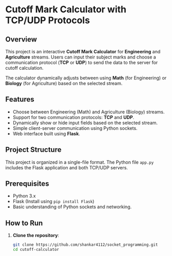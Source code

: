 # Cutoff Mark Calculator with TCP/UDP Protocols

## Overview

This project is an interactive **Cutoff Mark Calculator** for **Engineering** and **Agriculture** streams. Users can input their subject marks and choose a communication protocol (**TCP** or **UDP**) to send the data to the server for cutoff calculation.

The calculator dynamically adjusts between using **Math** (for Engineering) or **Biology** (for Agriculture) based on the selected stream.

## Features

- Choose between Engineering (Math) and Agriculture (Biology) streams.
- Support for two communication protocols: **TCP** and **UDP**.
- Dynamically show or hide input fields based on the selected stream.
- Simple client-server communication using Python sockets.
- Web interface built using **Flask**.

## Project Structure

This project is organized in a single-file format. The Python file `app.py` includes the Flask application and both TCP/UDP servers.

## Prerequisites

- Python 3.x
- Flask (Install using `pip install Flask`)
- Basic understanding of Python sockets and networking.

## How to Run

1. **Clone the repository**:
   ```bash
   git clone https://github.com/shankar4112/socket_programming.git
   cd cutoff-calculator
